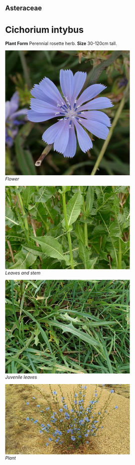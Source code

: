 ## Asteraceae
# Cichorium intybus

**Plant Form** Perennial rosette herb. **Size** 30-120cm tall.


![Flower](76683_P1108286.jpg)  
 *Flower* 

![Leaves and stem](74121_P7060954.jpg)  
 *Leaves and stem* 

![Juvenile leaves](128_P5040991.jpg)  
 *Juvenile leaves* 

![Plant](4090_20200112_094350.jpg)  
 *Plant* 

